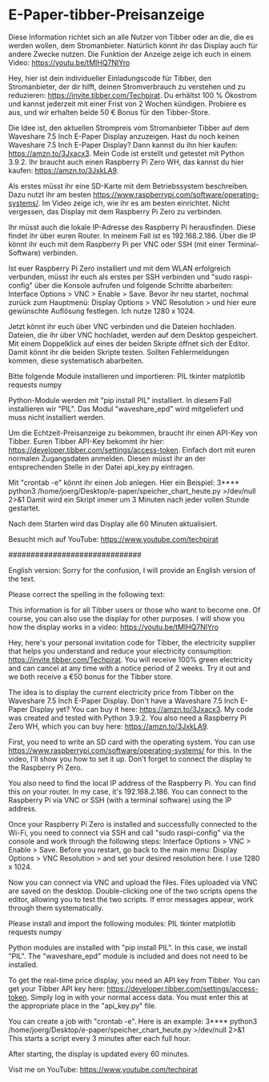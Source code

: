 # E-Paper-tibber-Preisanzeige
Diese Information richtet sich an alle Nutzer von Tibber oder an die, die es werden wollen, dem Stromanbieter. Natürlich könnt ihr das Display auch für andere Zwecke nutzen.
Die Funktion der Anzeige zeige ich euch in einem Video: https://youtu.be/tMlHQ7NlYro

Hey, hier ist dein individueller Einladungscode für Tibber, den Stromanbieter, der dir hilft, deinen Stromverbrauch zu verstehen und zu reduzieren: https://invite.tibber.com/Techpirat. Du erhältst 100 % Ökostrom und kannst jederzeit mit einer Frist von 2 Wochen kündigen. Probiere es aus, und wir erhalten beide 50 € Bonus für den Tibber-Store.

Die Idee ist, den aktuellen Strompreis vom Stromanbieter Tibber auf dem Waveshare 7.5 Inch E-Paper Display anzuzeigen. Hast du noch keinen Waveshare 7.5 Inch E-Paper Display? Dann kannst du ihn hier kaufen: https://amzn.to/3Jxacx3. Mein Code ist erstellt und getestet mit Python 3.9.2. Ihr braucht auch einen Raspberry Pi Zero WH, das kannst du hier kaufen: https://amzn.to/3JxkLA9.

Als erstes müsst ihr eine SD-Karte mit dem Betriebssystem beschreiben. Dazu nutzt ihr am besten https://www.raspberrypi.com/software/operating-systems/.
Im Video zeige ich, wie ihr es am besten einrichtet. Nicht vergessen, das Display mit dem Raspberry Pi Zero zu verbinden.

Ihr müsst auch die lokale IP-Adresse des Raspberry Pi herausfinden. Diese findet ihr über euren Router. In meinem Fall ist es 192.168.2.186. Über die IP könnt ihr euch mit dem Raspberry Pi per VNC oder SSH (mit einer Terminal-Software) verbinden.

Ist euer Raspberry Pi Zero installiert und mit dem WLAN erfolgreich verbunden, müsst ihr euch als erstes per SSH verbinden und "sudo raspi-config" über die Konsole aufrufen und folgende Schritte abarbeiten:
Interface Options > VNC > Enable > Save. Bevor ihr neu startet, nochmal zurück zum Hauptmenü:
Display Options > VNC Resolution > und hier eure gewünschte Auflösung festlegen.
Ich nutze 1280 x 1024.

Jetzt könnt ihr euch über VNC verbinden und die Dateien hochladen. Dateien, die ihr über VNC hochladet, werden auf dem Desktop gespeichert.
Mit einem Doppelklick auf eines der beiden Skripte öffnet sich der Editor. Damit könnt ihr die beiden Skripte testen. Sollten Fehlermeldungen kommen, diese systematisch abarbeiten.

Bitte folgende Module installieren und importieren:
PIL 
tkinter
matplotlib
requests
numpy

Python-Module werden mit "pip install PIL" installiert. In diesem Fall installieren wir "PIL". Das Modul "waveshare_epd" wird mitgeliefert und muss nicht installiert werden.

Um die Echtzeit-Preisanzeige zu bekommen, braucht ihr einen API-Key von Tibber. Euren Tibber API-Key bekommt ihr hier: https://developer.tibber.com/settings/access-token. Einfach dort mit euren normalen Zugangsdaten anmelden. Diesen müsst ihr an der entsprechenden Stelle in der Datei api_key.py eintragen.

Mit "crontab -e" könnt ihr einen Job anlegen. Hier ein Beispiel:
3**** python3 /home/joerg/Desktop/e-paper/speicher_chart_heute.py >/dev/null 2>&1
Damit wird ein Skript immer um 3 Minuten nach jeder vollen Stunde gestartet.

Nach dem Starten wird das Display alle 60 Minuten aktualisiert.

Besucht mich auf YouTube: https://www.youtube.com/techpirat


##############################  

English version:
Sorry for the confusion, I will provide an English version of the text.

Please correct the spelling in the following text:

This information is for all Tibber users or those who want to become one. Of course, you can also use the display for other purposes.
I will show you how the display works in a video: https://youtu.be/tMlHQ7NlYro

Hey, here's your personal invitation code for Tibber, the electricity supplier that helps you understand and reduce your electricity consumption: https://invite.tibber.com/Techpirat. You will receive 100% green electricity and can cancel at any time with a notice period of 2 weeks. Try it out and we both receive a €50 bonus for the Tibber store.

The idea is to display the current electricity price from Tibber on the Waveshare 7.5 Inch E-Paper Display. Don't have a Waveshare 7.5 Inch E-Paper Display yet? You can buy it here: https://amzn.to/3Jxacx3. My code was created and tested with Python 3.9.2. You also need a Raspberry Pi Zero WH, which you can buy here: https://amzn.to/3JxkLA9.

First, you need to write an SD card with the operating system. You can use https://www.raspberrypi.com/software/operating-systems/ for this. In the video, I'll show you how to set it up. Don't forget to connect the display to the Raspberry Pi Zero.

You also need to find the local IP address of the Raspberry Pi. You can find this on your router. In my case, it's 192.168.2.186. You can connect to the Raspberry Pi via VNC or SSH (with a terminal software) using the IP address.

Once your Raspberry Pi Zero is installed and successfully connected to the Wi-Fi, you need to connect via SSH and call "sudo raspi-config" via the console and work through the following steps:
Interface Options > VNC > Enable > Save. Before you restart, go back to the main menu:
Display Options > VNC Resolution > and set your desired resolution here.
I use 1280 x 1024.

Now you can connect via VNC and upload the files. Files uploaded via VNC are saved on the desktop.
Double-clicking one of the two scripts opens the editor, allowing you to test the two scripts. If error messages appear, work through them systematically.

Please install and import the following modules:
PIL 
tkinter
matplotlib
requests
numpy

Python modules are installed with "pip install PIL". In this case, we install "PIL". The "waveshare_epd" module is included and does not need to be installed.

To get the real-time price display, you need an API key from Tibber. You can get your Tibber API key here: https://developer.tibber.com/settings/access-token. Simply log in with your normal access data. You must enter this at the appropriate place in the "api_key.py" file.

You can create a job with "crontab -e". Here is an example:
3**** python3 /home/joerg/Desktop/e-paper/speicher_chart_heute.py >/dev/null 2>&1
This starts a script every 3 minutes after each full hour.

After starting, the display is updated every 60 minutes.

Visit me on YouTube: https://www.youtube.com/techpirat